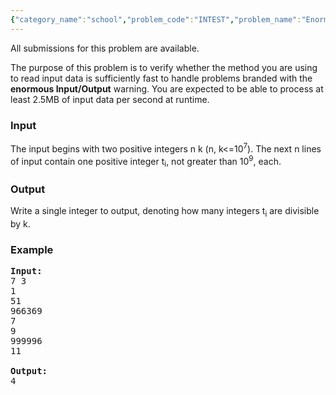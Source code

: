 ```yaml
---
{"category_name":"school","problem_code":"INTEST","problem_name":"Enormous Input Test","languages_supported":{"0":"ADA","1":"ASM","2":"BASH","3":"BF","4":"C","5":"C99 strict","6":"CAML","7":"CLOJ","8":"CLPS","9":"CPP 4.3.2","10":"CPP 4.9.2","11":"CPP14","12":"CS2","13":"D","14":"ERL","15":"FORT","16":"FS","17":"GO","18":"HASK","19":"ICK","20":"ICON","21":"JAVA","22":"JS","23":"LISP clisp","24":"LISP sbcl","25":"LUA","26":"NEM","27":"NICE","28":"NODEJS","29":"PAS fpc","30":"PAS gpc","31":"PERL","32":"PHP","33":"PIKE","34":"PRLG","35":"PYPY","36":"PYTH","37":"PYTH 3.4","38":"RUBY","39":"SCALA","40":"SCM chicken","41":"SCM guile","42":"SCM qobi","43":"ST","44":"TCL","45":"TEXT","46":"WSPC"},"max_timelimit":8,"source_sizelimit":50000,"problem_author":"admin","problem_tester":null,"date_added":"1-12-2008","tags":{"0":"admin"},"time":{"view_start_date":1232694607,"submit_start_date":1232694607,"visible_start_date":1240484210,"end_date":1735669800},"layout":"problem"}
---
```

<span class="solution-visible-txt">All submissions for this problem are available.</span><p>The purpose of this problem is to verify whether the method you are using to read input data is sufficiently fast to handle problems branded with the <b>enormous Input/Output</b> warning. You are expected to be able to process at least 2.5MB of input data per second at runtime.

<h3>Input</h3>
<p>The input begins with two positive integers n k (n, k<=10<sup>7</sup>). The next n lines of input contain one positive integer t<sub>i</sub>, not greater than 10<sup>9</sup>, each.

<h3>Output</h3>
<p>Write a single integer to output, denoting how many integers t<sub>i</sub> are divisible by k.

<h3>Example</h3>

<pre>
<b>Input:</b>
7 3
1
51
966369
7
9
999996
11

<b>Output:</b>
4
</pre>
